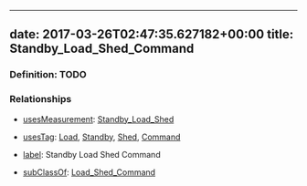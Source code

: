 
---
date: 2017-03-26T02:47:35.627182+00:00
title: Standby_Load_Shed_Command
---
### Definition: TODO

### Relationships

* [usesMeasurement](https://brickschema.org/schema/1.0/BrickFrame#usesMeasurement): [Standby_Load_Shed](https://brickschema.org/schema/1.0/Brick#Standby_Load_Shed)

* [usesTag](https://brickschema.org/schema/1.0/BrickFrame#usesTag): [Load](https://brickschema.org/schema/1.0/BrickTag#Load), [Standby](https://brickschema.org/schema/1.0/BrickTag#Standby), [Shed](https://brickschema.org/schema/1.0/BrickTag#Shed), [Command](https://brickschema.org/schema/1.0/BrickTag#Command)

* [label](http://www.w3.org/2000/01/rdf-schema#label): Standby Load Shed Command

* [subClassOf](http://www.w3.org/2000/01/rdf-schema#subClassOf): [Load_Shed_Command](https://brickschema.org/schema/1.0/Brick#Load_Shed_Command)
